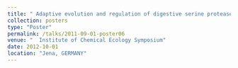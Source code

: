```yaml
---
title: " Adaptive evolution and regulation of digestive serine protease superfamily in *Helicoverpa armigera*."
collection: posters
type: "Poster"
permalink: /talks/2011-09-01-poster06
venue: "  Institute of Chemical Ecology Symposium"
date: 2012-10-01
location: "Jena, GERMANY"
---
```

